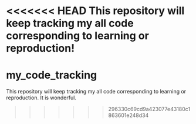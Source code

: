 <<<<<<< HEAD
This repository will keep tracking my all code corresponding to learning or reproduction!
=======
# my_code_tracking
This repository will keep tracking my all code corresponding to learning or reproduction. It is wonderful.
>>>>>>> 296330c69cd9a423077e43180c1863601e248d34
